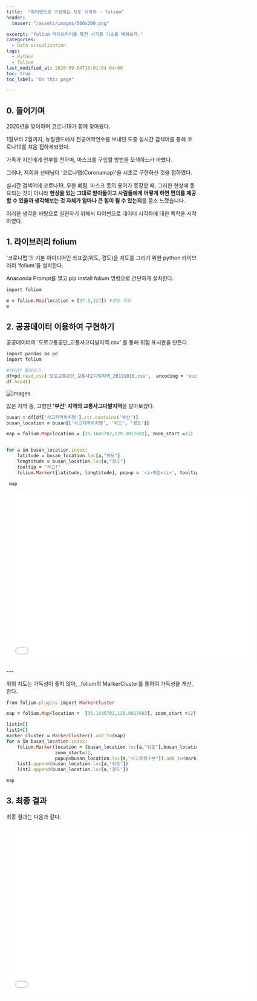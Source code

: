 ```yaml
---
title:  "파이썬으로 구현하는 지도 시각화 - folium"
header:
  teaser: "/assets/images/500x300.png"

excerpt: "folium 라이브러리를 통한 시각화 기초를 배워보자."
categories:
  - Data visualization
tags:
  - Python
  - folium
last_modified_at: 2020-09-04T16:01:04-04:00
toc: true
toc_label: "On this page"

---
```

## 0\. 들어가며

2020년을 맞이하며 코로나19가 함께 찾아왔다.

1월부터 2월까지, 뉴질랜드에서 전공어학연수를 보내던 도중 실시간 검색어를 통해 코로나19를 처음 접하게되었다.

가족과 지인에게 안부를 전하며, 마스크를 구입할 방법을 모색하느라 바빴다.

그러나, 저희과 선배님이 '코로나맵(Coronamap)'을 시초로 구현하신 것을 접하였다.

실시간 검색어에 코로나19, 우한 폐렴, 마스크 등의 용어가 등장할 때, 그러한 현상에 동요되는 것이 아니라 **현상을 있는 그대로 받아들이고 사람들에게 어떻게 하면 편의를 제공할 수 있을까 생각해보는 것 자체가 얼마나 큰 힘이 될 수 있는지**를 몸소 느꼈습니다.

이러한 생각을 바탕으로 실현하기 위해서 파이썬으로 데이터 시각화에 대한 독학을 시작하였다.

## 1\. 라이브러리 folium

'코로나맵'의 기본 아이디어인 좌표값(위도, 경도)을 지도를 그리기 위한 python 라이브러리 'folium'을 설치한다.

Anaconda Prompt를 열고 pip install folium 명령으로 간단하게 설치한다.

```ruby
import folium

m = folium.Map(location = [37.5,127]) #경도 위도
m
```

## 2\. 공공데이터 이용하여 구현하기

공공데이터의 '도로교통공단\_교통사고다발지역.csv' 를 통해 위험 표시판을 만든다.

```ruby
import pandas as pd
import folium

#데이터 불러오기
df=pd.read_csv('도로교통공단_교통사고다발지역_20191010.csv',  encoding = 'euc-kr')
df.head()
```

![images](https://blog.kakaocdn.net/dn/n3MHP/btqHXDW7UYM/aFHrJSykqwad52svsEZcP1/img.png)

많은 지역 중, 고향인 **'부산' 지역의 교통사고다발지역**을 알아보겠다.

```ruby
busan = df[df['사고지역위치명'].str.contains('부산')]
busan_location = busan[['사고지역위치명', '위도', '경도']]

map = folium.Map(location = [35.1645702,129.0017602], zoom_start =11)


for a in busan_location.index:
    latitude = busan_location.loc[a,"위도"]
    longtitude = busan_location.loc[a,"경도"]
    tooltip = "사고!"
    folium.Marker([latitude, longtitude], popup = '<i>위험</i>', tooltip =tooltip).add_to(map)   

 map
```

<p><iframe src="/map/map_folium.html" width="650" height="450" frameborder="0" allowfullscreen="" aria-hidden="false"></iframe></p>
---

위의 지도는 가독성이 좋지 않아, _folium의 MarkerCluster를 통하여 가독성을 개선_한다.

```ruby
from folium.plugins import MarkerCluster

map = folium.Map(location =  [35.1645702,129.0017602], zoom_start =12)

list1=[]
list2=[]
marker_cluster = MarkerCluster().add_to(map)
for a in busan_location.index:
    folium.Marker(location = [busan_location.loc[a,"위도"],busan_location.loc[a,"경도"]],
                  zoom_start=12,
                  popup=busan_location.loc[a,"사고유형구분"]).add_to(marker_cluster)
    list1.append(busan_location.loc[a,"위도"])
    list2.append(busan_location.loc[a,"경도"])

map
```
## 3\. 최종 결과

최종 결과는 다음과 같다.

<p><iframe src="/map/cluster_accident.html" width="650" height="450" frameborder="0" allowfullscreen="" aria-hidden="false"></iframe></p>
